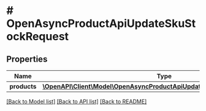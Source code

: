 # # OpenAsyncProductApiUpdateSkuStockRequest

## Properties

Name | Type | Description | Notes
------------ | ------------- | ------------- | -------------
**products** | [**\OpenAPI\Client\Model\OpenAsyncProductApiUpdateSkuStockRequestProduct[]**](OpenAsyncProductApiUpdateSkuStockRequestProduct.md) |  | [optional]

[[Back to Model list]](../../README.md#models) [[Back to API list]](../../README.md#endpoints) [[Back to README]](../../README.md)
